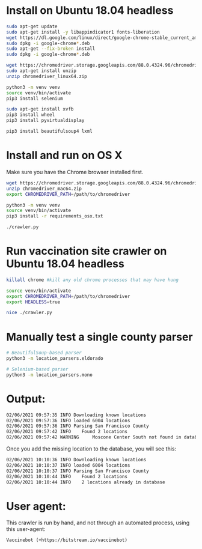 # Install on Ubuntu 18.04 headless
```bash
sudo apt-get update
sudo apt-get install -y libappindicator1 fonts-liberation
wget https://dl.google.com/linux/direct/google-chrome-stable_current_amd64.deb
sudo dpkg -i google-chrome*.deb
sudo apt-get --fix-broken install
sudo dpkg -i google-chrome*.deb

wget https://chromedriver.storage.googleapis.com/88.0.4324.96/chromedriver_linux64.zip
sudo apt-get install unzip
unzip chromedriver_linux64.zip

python3 -m venv venv
source venv/bin/activate
pip3 install selenium

sudo apt-get install xvfb
pip3 install wheel
pip3 install pyvirtualdisplay

pip3 install beautifulsoup4 lxml
```


# Install and run on OS X

Make sure you have the Chrome browser installed first.

```bash
wget https://chromedriver.storage.googleapis.com/88.0.4324.96/chromedriver_mac64.zip
unzip chromedriver_mac64.zip
export CHROMEDRIVER_PATH=/path/to/chromedriver

python3 -m venv venv
source venv/bin/activate
pip3 install -r requirements_osx.txt

./crawler.py
```


# Run vaccination site crawler on Ubuntu 18.04 headless
```bash
killall chrome #kill any old chrome processes that may have hung

source venv/bin/activate
export CHROMEDRIVER_PATH=/path/to/chromedriver
export HEADLESS=true

nice ./crawler.py
```

# Manually test a single county parser
```bash
# BeautifulSoup-based parser
python3 -m location_parsers.eldorado

# Selenium-based parser
python3 -m location_parsers.mono
```


# Output:
```bash
02/06/2021 09:57:35 INFO Downloading known locations
02/06/2021 09:57:36 INFO loaded 6004 locations
02/06/2021 09:57:36 INFO Parsing San Francisco County
02/06/2021 09:57:42 INFO 	Found 2 locations
02/06/2021 09:57:42 WARNING 	Moscone Center South not found in database! Please add it.
```

Once you add the missing location to the database, you will see this:
```bash
02/06/2021 10:10:36 INFO Downloading known locations
02/06/2021 10:10:37 INFO loaded 6004 locations
02/06/2021 10:10:37 INFO Parsing San Francisco County
02/06/2021 10:10:44 INFO 	Found 2 locations
02/06/2021 10:10:44 INFO 	2 locations already in database
```


# User agent:
This crawler is run by hand, and not through an automated process, using this user-agent:
```
Vaccinebot (+https://bitstream.io/vaccinebot)
```
